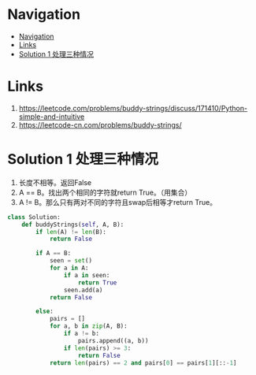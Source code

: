 # Navigation
- [Navigation](#navigation)
- [Links](#links)
- [Solution 1 处理三种情况](#solution-1-%e5%a4%84%e7%90%86%e4%b8%89%e7%a7%8d%e6%83%85%e5%86%b5)

# Links
1. https://leetcode.com/problems/buddy-strings/discuss/171410/Python-simple-and-intuitive
2. https://leetcode-cn.com/problems/buddy-strings/


# Solution 1 处理三种情况
1. 长度不相等。返回False
2. A == B。找出两个相同的字符就return True。（用集合）
3. A != B。那么只有两对不同的字符且swap后相等才return True。
   
```python
class Solution:
    def buddyStrings(self, A, B):
        if len(A) != len(B):
            return False

        if A == B:
            seen = set()
            for a in A:
                if a in seen:
                    return True
                seen.add(a)
            return False

        else:
            pairs = []
            for a, b in zip(A, B):
                if a != b:
                    pairs.append((a, b))
                if len(pairs) >= 3:
                    return False
            return len(pairs) == 2 and pairs[0] == pairs[1][::-1]

```